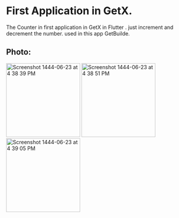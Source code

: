 # First Application in GetX.
The Counter in first application in GetX in Flutter . just increment and decrement the number.
used in this app GetBuilde.

## Photo:
<img width="200" alt="Screenshot 1444-06-23 at 4 38 39 PM" src="https://user-images.githubusercontent.com/53023171/212691457-0cba2984-7d00-4938-a0c6-be4e855f9ba2.png">
<img width="200" alt="Screenshot 1444-06-23 at 4 38 51 PM" src="https://user-images.githubusercontent.com/53023171/212691469-0f0ab6e6-08d9-461a-95b4-acc236a8560b.png">
<img width="200" alt="Screenshot 1444-06-23 at 4 39 05 PM" src="https://user-images.githubusercontent.com/53023171/212691482-e0abf5d1-caa7-4ca7-8285-f868e0a1816e.png">
